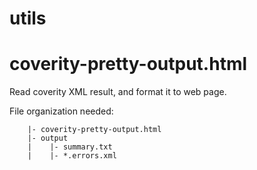 # utils

coverity-pretty-output.html
===
Read coverity XML result, and format it to web page.

File organization needed:
```coverity-result
    |- coverity-pretty-output.html
    |- output
    |    |- summary.txt
    |    |- *.errors.xml
```
